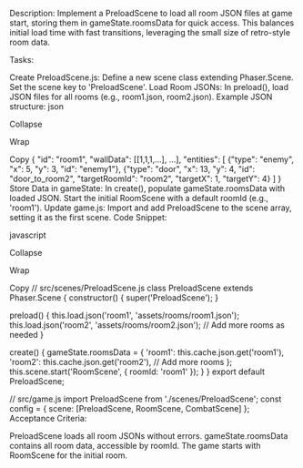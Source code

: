 Description: Implement a PreloadScene to load all room JSON files at game 
start, storing them in gameState.roomsData for quick access. This balances 
initial load time with fast transitions, leveraging the small size of 
retro-style room data.

Tasks:

Create PreloadScene.js:
Define a new scene class extending Phaser.Scene.
Set the scene key to 'PreloadScene'.
Load Room JSONs:
In preload(), load JSON files for all rooms (e.g., room1.json, 
room2.json).
Example JSON structure:
json

Collapse

Wrap

Copy
{
  "id": "room1",
  "wallData": [[1,1,1,...], ...],
  "entities": [
    {"type": "enemy", "x": 5, "y": 3, "id": "enemy1"},
    {"type": "door", "x": 13, "y": 4, "id": "door_to_room2", 
"targetRoomId": "room2", "targetX": 1, "targetY": 4}
  ]
}
Store Data in gameState:
In create(), populate gameState.roomsData with loaded JSON.
Start the initial RoomScene with a default roomId (e.g., 'room1').
Update game.js:
Import and add PreloadScene to the scene array, setting it as the first 
scene.
Code Snippet:

javascript

Collapse

Wrap

Copy
// src/scenes/PreloadScene.js
class PreloadScene extends Phaser.Scene {
  constructor() {
    super('PreloadScene');
  }

  preload() {
    this.load.json('room1', 'assets/rooms/room1.json');
    this.load.json('room2', 'assets/rooms/room2.json');
    // Add more rooms as needed
  }

  create() {
    gameState.roomsData = {
      'room1': this.cache.json.get('room1'),
      'room2': this.cache.json.get('room2'),
      // Add more rooms
    };
    this.scene.start('RoomScene', { roomId: 'room1' });
  }
}
export default PreloadScene;

// src/game.js
import PreloadScene from './scenes/PreloadScene';
const config = {
  scene: [PreloadScene, RoomScene, CombatScene]
};
Acceptance Criteria:

PreloadScene loads all room JSONs without errors.
gameState.roomsData contains all room data, accessible by roomId.
The game starts with RoomScene for the initial room.
